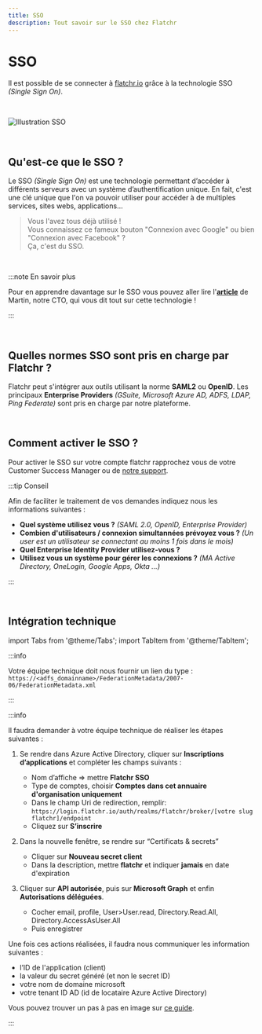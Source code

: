 ```yaml
---
title: SSO
description: Tout savoir sur le SSO chez Flatchr
---
```



# SSO


Il est possible de se connecter à [flatchr.io](https://www.flatchr.io/) grâce à la technologie SSO *(Single Sign On)*.

<br/>

![Illustration SSO](/img/rdv-internet-sso.png)

<br/>

## Qu'est-ce que le SSO ? 


Le SSO *(Single Sign On)* est une technologie permettant d’accéder à différents serveurs  avec un système d’authentification unique.
En fait, c'est une clé unique que l'on va pouvoir utiliser pour accéder à de multiples services, sites webs, applications... 

> Vous l'avez tous déjà utilisé !  
> Vous connaissez ce fameux bouton "Connexion avec Google" ou bien "Connexion avec Facebook" ?  
> Ça, c'est du SSO.

<br/>

:::note En savoir plus

Pour en apprendre davantage sur le SSO vous pouvez aller lire l'[**article**](https://blog.flatchr.io/sso-single-sign-on-authentification-unique) de Martin, notre CTO, qui vous dit tout sur cette technologie ! 

:::

<br/>

## Quelles normes SSO sont pris en charge par Flatchr ?


Flatchr peut s'intégrer aux outils utilisant la norme **SAML2** ou **OpenID**. 
Les principaux **Enterprise Providers** *(GSuite, Microsoft Azure AD, ADFS, LDAP, Ping Federate)* sont pris en charge par notre plateforme. 

<br/>

## Comment activer le SSO ? 

Pour activer le SSO sur votre compte flatchr rapprochez vous de votre Customer Success Manager ou de [notre support](mailto:support@flatchr.io).

:::tip Conseil

Afin de faciliter le traitement de vos demandes indiquez nous les informations suivantes : 
- **Quel système utilisez vous ?** *(SAML 2.0, OpenID, Enterprise Provider)*
- **Combien d'utilisateurs / connexion simultannées prévoyez vous ?**  *(Un user est un utilisateur se connectant au moins 1 fois dans le mois)*
- **Quel Enterprise Identity Provider utilisez-vous ?**
- **Utilisez vous un système pour gérer les connexions ?**  *(MA Active Directory, OneLogin, Google Apps, Okta ...)*

:::

<br/>

## Intégration technique

import Tabs from '@theme/Tabs';
import TabItem from '@theme/TabItem';


<Tabs>
<TabItem value="adfs" label="ADFS" default>

:::info

Votre équipe technique doit nous fournir un lien du type : `https://<adfs_domainname>/FederationMetadata/2007-06/FederationMetadata.xml`

:::

</TabItem>
<TabItem value="MAAD" label="Microsoft Azure AD" >


:::info

Il faudra demander à votre équipe technique de réaliser les étapes suivantes : 

1. Se rendre dans Azure Active Directory, cliquer sur **Inscriptions d’applications** et compléter les champs suivants :
    - Nom d’affiche => mettre **Flatchr SSO**
    - Type de comptes, choisir **Comptes dans cet annuaire d'organisation uniquement**
    - Dans le champ Uri de redirection, remplir: `https://login.flatchr.io/auth/realms/flatchr/broker/[votre slug flatchr]/endpoint`
    - Cliquez sur **S’inscrire**


2. Dans la nouvelle fenêtre, se rendre sur “Certificats & secrets”
    - Cliquer sur **Nouveau secret client**
    - Dans la description, mettre **flatchr** et indiquer **jamais** en date d'expiration


3. Cliquer sur **API autorisée**, puis sur **Microsoft Graph** et enfin **Autorisations déléguées**.
    - Cocher email, profile, User>User.read, Directory.Read.All, Directory.AccessAsUser.All
    - Puis enregistrer


Une fois ces actions réalisées, il faudra nous communiquer les information suivantes : 
- l’ID de l'application (client)
- la valeur du secret généré (et non le secret ID)
- votre nom de domaine microsoft
- votre tenant ID AD (id de locataire Azure Active Directory)


Vous pouvez trouver un pas à pas en image sur [ce guide](https://playbook.stakater.com/content/workshop/aad-in-openshift.html).

:::

</TabItem>
</Tabs>


